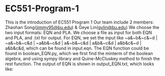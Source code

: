 # EC551-Program-1
This is the introduction of EC551 Program 1
Our team include 2 members: Zhaohan Song(jimmy95@bu.edu) & Geye Lin(gylin@bu.edu)
We choose the two input formats: EQN and PLA.
We choose a file as input for both EQN and PLA, and .txt for output.
For EQN, we set the input like ~a&~b&~c&~d | ~a&~b&~c&d | ~a&b&~c&d | a&~b&~c&d | a&b&~c&d | a&b&c&~d | a&b&c&d, which can be found in input.eqn.
The EQN function could be found in boolean_EQN.py, which we first find the minterm of the boolean algebra, and using sympy library and Quine-McCluskey method to finish the rest function.
The output of EQN is shown in output_EQN.txt, which looks like:
